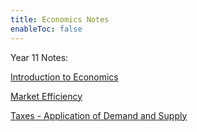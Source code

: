 ```yaml
---
title: Economics Notes
enableToc: false
---
```




Year 11 Notes:

[Introduction to Economics](Economics/Introduction2Economics.md)

[Market Efficiency](Economics/MarketEfficiency.md)

[Taxes - Application of Demand and Supply](Economics/Tax.md)
